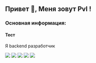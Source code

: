 ## Привет 👋, Меня зовут Pvl !
### Основная информация:
#### Тест
Я baсkend разработчик


![](http://github-profile-summary-cards.vercel.app/api/cards/profile-details?username=pvlbgtrv&theme=buefy)
![](http://github-profile-summary-cards.vercel.app/api/cards/repos-per-language?username=pvlbgtrv&theme=buefy)
![](http://github-profile-summary-cards.vercel.app/api/cards/most-commit-language?username=pvlbgtrv&theme=buefy)
![](http://github-profile-summary-cards.vercel.app/api/cards/stats?username=pvlbgtrv&theme=buefy)
![](http://github-profile-summary-cards.vercel.app/api/cards/productive-time?username=pvlbgtrv&theme=buefy&utcOffset=8)
<!--
**pvlbgtrv/pvlbgtrv** is a ✨ _special_ ✨ repository because its `README.md` (this file) appears on your GitHub profile.

Here are some ideas to get you started:

- 🔭 I’m currently working on ...
- 🌱 I’m currently learning ...
- 👯 I’m looking to collaborate on ...
- 🤔 I’m looking for help with ...
- 💬 Ask me about ...
- 📫 How to reach me: ...
- 😄 Pronouns: ...
- ⚡ Fun fact: ...
-->
